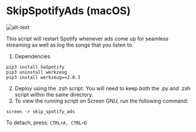 # SkipSpotifyAds (macOS)

![alt-text](https://i.imgur.com/YFOjnpl.png)

This script will restart Spotify whenever ads come up for seamless streaming as well as log the songs that you listen to.

1. Dependencies
```
pip3 install SwSpotify
pip3 uninstall werkzeug
pip3 install werkzeug==2.0.3
```

2. Deploy using the .zsh script.  You will need to keep both the .py and .zsh script within the same directory.
3. To view the running script on Screen GNU, run the following command:
```
screen -r skip_spotify_ads
```
To detach, press:
```CTRL+A, CTRL+D```

